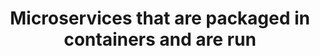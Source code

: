 ---
layout: all-exams
title: "Microservices that are packaged in containers and are run "
blurb: "Tightly coupled systems with many single-points of failure that can bring an entire system down are known as monoliths. Loosely coupled microservices are"
quid: 296
---